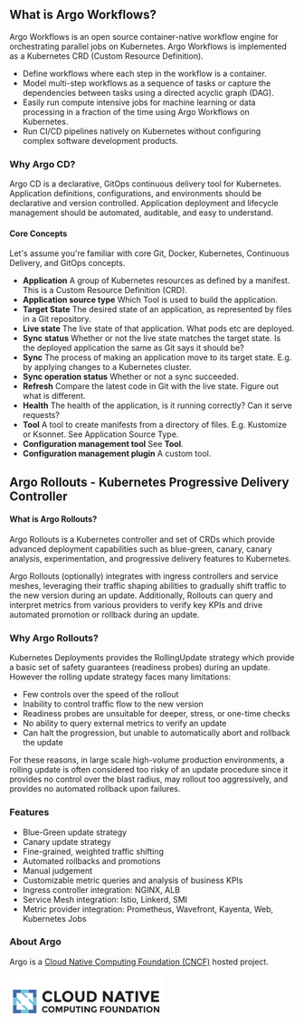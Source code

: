 ## What is Argo Workflows?
Argo Workflows is an open source container-native workflow engine for orchestrating parallel jobs on Kubernetes. Argo Workflows is implemented as a Kubernetes CRD (Custom Resource Definition).

* Define workflows where each step in the workflow is a container.
* Model multi-step workflows as a sequence of tasks or capture the dependencies between tasks using a directed acyclic graph (DAG).
* Easily run compute intensive jobs for machine learning or data processing in a fraction of the time using Argo Workflows on Kubernetes.
* Run CI/CD pipelines natively on Kubernetes without configuring complex software development products.

### Why Argo CD?
Argo CD is a declarative, GitOps continuous delivery tool for Kubernetes. \
Application definitions, configurations, and environments should be declarative and version controlled. Application deployment and lifecycle management should be automated, auditable, and easy to understand.

#### Core Concepts 
Let's assume you're familiar with core Git, Docker, Kubernetes, Continuous Delivery, and GitOps concepts.

- **Application** A group of Kubernetes resources as defined by a manifest. This is a Custom Resource Definition (CRD).
- **Application source type** Which Tool is used to build the application.
- **Target State** The desired state of an application, as represented by files in a Git repository.
- **Live state** The live state of that application. What pods etc are deployed.
- **Sync status** Whether or not the live state matches the target state. Is the deployed application the same as Git says it should be?
- **Sync** The process of making an application move to its target state. E.g. by applying changes to a Kubernetes cluster.
- **Sync operation status** Whether or not a sync succeeded.
- **Refresh** Compare the latest code in Git with the live state. Figure out what is different.
- **Health** The health of the application, is it running correctly? Can it serve requests?
- **Tool** A tool to create manifests from a directory of files. E.g. Kustomize or Ksonnet. See Application Source Type.
- **Configuration management tool** See **Tool**.
- **Configuration management plugin** A custom tool. 

## Argo Rollouts - Kubernetes Progressive Delivery Controller
#### What is Argo Rollouts?
Argo Rollouts is a Kubernetes controller and set of CRDs which provide advanced deployment capabilities such as blue-green, canary, canary analysis, experimentation, and progressive delivery features to Kubernetes.

Argo Rollouts (optionally) integrates with ingress controllers and service meshes, leveraging their traffic shaping abilities to gradually shift traffic to the new version during an update. Additionally, Rollouts can query and interpret metrics from various providers to verify key KPIs and drive automated promotion or rollback during an update.

### Why Argo Rollouts?
Kubernetes Deployments provides the RollingUpdate strategy which provide a basic set of safety guarantees (readiness probes) during an update. However the rolling update strategy faces many limitations:

- Few controls over the speed of the rollout
- Inability to control traffic flow to the new version
- Readiness probes are unsuitable for deeper, stress, or one-time checks
- No ability to query external metrics to verify an update
- Can halt the progression, but unable to automatically abort and rollback the update

For these reasons, in large scale high-volume production environments, a rolling update is often considered too risky of an update procedure since it provides no control over the blast radius, may rollout too aggressively, and provides no automated rollback upon failures.

### Features
- Blue-Green update strategy
- Canary update strategy
- Fine-grained, weighted traffic shifting
- Automated rollbacks and promotions
- Manual judgement
- Customizable metric queries and analysis of business KPIs
- Ingress controller integration: NGINX, ALB
- Service Mesh integration: Istio, Linkerd, SMI
- Metric provider integration: Prometheus, Wavefront, Kayenta, Web, Kubernetes Jobs

### About Argo
Argo is a [Cloud Native Computing Foundation (CNCF)](https://cncf.io/) hosted project.

![CNCF Image](images/cncf.png)
